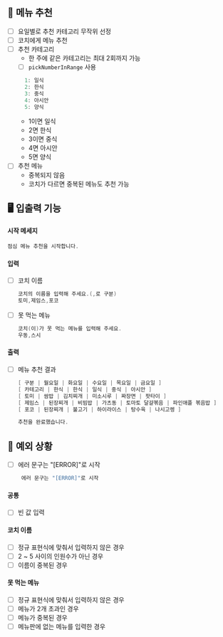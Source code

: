 ## 🌟 메뉴 추천

- [ ] 요일별로 추천 카테고리 무작위 선정
- [ ] 코치에게 메뉴 추천
- [ ] 추천 카테고리
    - 한 주에 같은 카테고리는 최대 2회까지 가능
    - [ ] `pickNumberInRange` 사용
  ```java
    1: 일식
    2: 한식
    3: 중식
    4: 아시안
    5: 양식
  ``` 
    - 1이면 일식
    - 2면 한식
    - 3이면 중식
    - 4면 아시안
    - 5면 양식
- [ ] 추천 메뉴
    - 중복되지 않음
    - 코치가 다르면 중복된 메뉴도 추천 가능

## 🖥 입출력 기능

#### 시작 메세지

```java
점심 메뉴 추천을 시작합니다.
```

#### 입력

- [ ] 코치 이름

    ```java
    코치의 이름을 입력해 주세요.(,로 구분)
    토미,제임스,포코
    ```

- [ ] 못 먹는 메뉴

    ```java
    코치(이)가 못 먹는 메뉴를 입력해 주세요.
    우동,스시
    ```

#### 출력

- [ ] 메뉴 추천 결과
  ```java
  [ 구분 | 월요일 | 화요일 | 수요일 | 목요일 | 금요일 ]
  [ 카테고리 | 한식 | 한식 | 일식 | 중식 | 아시안 ]
  [ 토미 | 쌈밥 | 김치찌개 | 미소시루 | 짜장면 | 팟타이 ]
  [ 제임스 | 된장찌개 | 비빔밥 | 가츠동 | 토마토 달걀볶음 | 파인애플 볶음밥 ]
  [ 포코 | 된장찌개 | 불고기 | 하이라이스 | 탕수육 | 나시고렝 ]
  
  추천을 완료했습니다.
  ```

## 👾 예외 상황

- [ ]  에러 문구는 "[ERROR]"로 시작
   ```java
    에러 문구는 "[ERROR]"로 시작
   ```

#### 공통

- [ ] 빈 값 입력

#### 코치 이름

- [ ] 정규 표현식에 맞춰서 입력하지 않은 경우
- [ ] 2 ~ 5 사이의 인원수가 아닌 경우
- [ ] 이름이 중복된 경우

#### 못 먹는 메뉴

- [ ] 정규 표현식에 맞춰서 입력하지 않은 경우
- [ ] 메뉴가 2개 초과인 경우
- [ ] 메뉴가 중복된 경우
- [ ] 메뉴판에 없는 메뉴를 입력한 경우